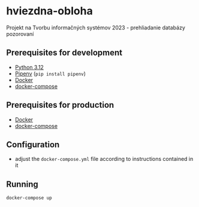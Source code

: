 # hviezdna-obloha
Projekt na Tvorbu informačných systémov 2023 - prehliadanie databázy pozorovaní

## Prerequisites for development
- [Python 3.12](https://www.python.org/downloads/)
- [Pipenv](https://pypi.org/project/pipenv/) (`pip install pipenv`)
- [Docker](https://docs.docker.com/engine/install/)
- [docker-compose](https://docs.docker.com/compose/install/)

## Prerequisites for production
- [Docker](https://docs.docker.com/engine/install/)
- [docker-compose](https://docs.docker.com/compose/install/)

## Configuration
- adjust the `docker-compose.yml` file according to instructions contained in it

## Running
```shell
docker-compose up
```